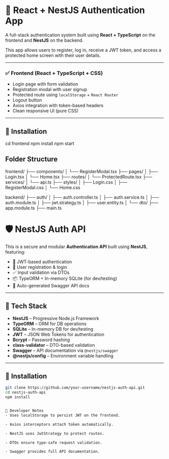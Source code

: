 # 🔐 React + NestJS Authentication App

A full-stack authentication system built using **React + TypeScript** on the frontend and **NestJS** on the backend.

This app allows users to register, log in, receive a JWT token, and access a protected home screen with their user details.

---

### ✅ Frontend (React + TypeScript + CSS)

- Login page with form validation
- Registration modal with user signup
- Protected route using `localStorage` + `React Router`
- Logout button
- Axios integration with token-based headers
- Clean responsive UI (pure CSS)

---

## 🔧 Installation

cd frontend
npm install
npm start

## Folder Structure

frontend/
├── components/
│ └── RegisterModal.tsx
├── pages/
│ ├── Login.tsx
│ └── Home.tsx
├── routes/
│ └── ProtectedRoute.tsx
├── services/
│ └── api.ts
├── styles/
│ ├── Login.css
│ ├── RegisterModal.css
│ └── Home.css

backend/
├── auth/
│ ├── auth.controller.ts
│ ├── auth.service.ts
│ ├── auth.module.ts
│ ├── jwt.strategy.ts
│ ├── user.entity.ts
│ └── dto/
├── app.module.ts
├── main.ts

# 🛡️ NestJS Auth API

This is a secure and modular **Authentication API** built using **NestJS**, featuring:

- 🔐 JWT-based authentication
- 🧾 User registration & login
- ✅ Input validation via DTOs
- 📦 TypeORM + In-memory SQLite (for dev/testing)
- 🧪 Auto-generated Swagger API docs

---

## 📁 Tech Stack

- **NestJS** – Progressive Node.js Framework
- **TypeORM** – ORM for DB operations
- **SQLite** – In-memory DB for dev/testing
- **JWT** – JSON Web Tokens for authentication
- **Bcrypt** – Password hashing
- **class-validator** – DTO-based validation
- **Swagger** – API documentation via `@nestjs/swagger`
- **@nestjs/config** – Environment variable handling

---

## 🔧 Installation

```bash
git clone https://github.com/your-username/nestjs-auth-api.git
cd nestjs-auth-api
npm install


🧠 Developer Notes
- Uses localStorage to persist JWT on the frontend.

- Axios interceptors attach token automatically.

- NestJS uses JwtStrategy to protect routes.

- DTOs ensure type-safe request validation.

- Swagger provides full API documentation.
```
